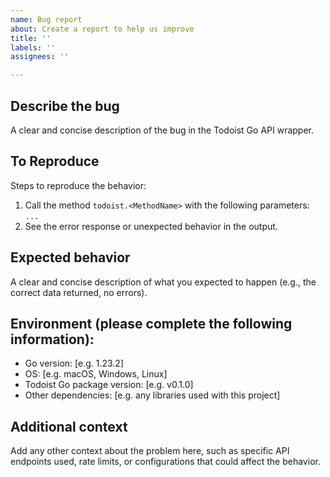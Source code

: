 ```yaml
---
name: Bug report
about: Create a report to help us improve
title: ''
labels: ''
assignees: ''

---
```


## **Describe the bug**
A clear and concise description of the bug in the Todoist Go API wrapper.

## **To Reproduce**
Steps to reproduce the behavior:

1. Call the method `todoist.<MethodName>` with the following parameters: `...`
2. See the error response or unexpected behavior in the output.

## **Expected behavior**
A clear and concise description of what you expected to happen (e.g., the correct data returned, no errors).

## **Environment (please complete the following information):**
- Go version: [e.g. 1.23.2]
- OS: [e.g. macOS, Windows, Linux]
- Todoist Go package version: [e.g. v0.1.0]
- Other dependencies: [e.g. any libraries used with this project]

## **Additional context**
Add any other context about the problem here, such as specific API endpoints used, rate limits, or configurations that could affect the behavior.